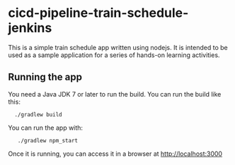 # cicd-pipeline-train-schedule-jenkins

This is a simple train schedule app written using nodejs. It is intended to be used as a sample application for a series of hands-on learning activities.

## Running the app

You need a Java JDK 7 or later to run the build. You can run the build like this:

```   ./gradlew build ```

You can run the app with:

```    ./gradlew npm_start ```

Once it is running, you can access it in a browser at [http://localhost:3000](http://localhost:3000)
